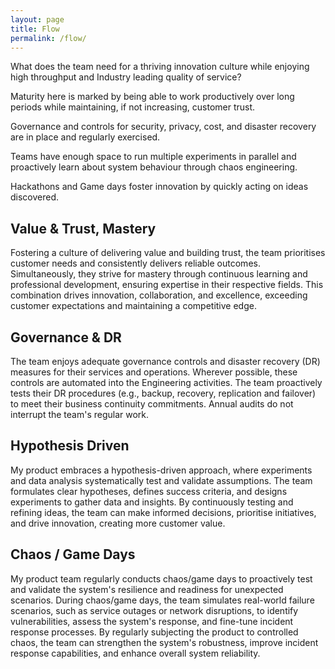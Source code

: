 ```yaml
---
layout: page
title: Flow
permalink: /flow/
---
```


What does the team need for a thriving innovation culture while enjoying high throughput and Industry leading quality of service?

Maturity here is marked by being able to work productively over long periods while maintaining, if not increasing, customer trust.

Governance and controls for security, privacy, cost, and disaster recovery are in place and regularly exercised. 

Teams have enough space to run multiple experiments in parallel and proactively learn about system behaviour through chaos engineering. 

Hackathons and Game days foster innovation by quickly acting on ideas discovered.

## Value & Trust, Mastery
Fostering a culture of delivering value and building trust, the team prioritises customer needs and consistently delivers reliable outcomes. Simultaneously, they strive for mastery through continuous learning and professional development, ensuring expertise in their respective fields. This combination drives innovation, collaboration, and excellence, exceeding customer expectations and maintaining a competitive edge.


## Governance & DR
The team enjoys adequate governance controls and disaster recovery (DR) measures for their services and operations. Wherever possible, these controls are automated into the Engineering activities. The team proactively tests their DR procedures (e.g., backup, recovery, replication and failover) to meet their business continuity commitments. Annual audits do not interrupt the team's regular work.


## Hypothesis Driven
My product embraces a hypothesis-driven approach, where experiments and data analysis systematically test and validate assumptions. The team formulates clear hypotheses, defines success criteria, and designs experiments to gather data and insights. By continuously testing and refining ideas, the team can make informed decisions, prioritise initiatives, and drive innovation, creating more customer value.


## Chaos / Game Days
My product team regularly conducts chaos/game days to proactively test and validate the system's resilience and readiness for unexpected scenarios. During chaos/game days, the team simulates real-world failure scenarios, such as service outages or network disruptions, to identify vulnerabilities, assess the system's response, and fine-tune incident response processes. By regularly subjecting the product to controlled chaos, the team can strengthen the system's robustness, improve incident response capabilities, and enhance overall system reliability.
